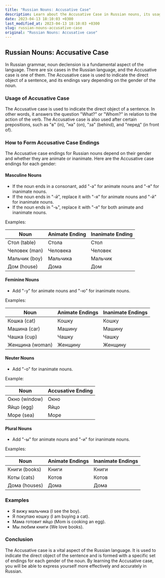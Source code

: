 ```yaml
---
title: "Russian Nouns: Accusative Case"
description: Learn about the Accusative Case in Russian nouns, its usage, and how to form the Accusative Case endings.
date: 2023-04-13 18:10:03 +0300
last_modified_at: 2023-04-13 18:10:03 +0300
slug: russian-nouns-accusative-case
original: "Russian Nouns: Accusative case"
---
```

## Russian Nouns: Accusative Case

In Russian grammar, noun declension is a fundamental aspect of the language. There are six cases in the Russian language, and the Accusative case is one of them. The Accusative case is used to indicate the direct object of a sentence, and its endings vary depending on the gender of the noun.

### Usage of Accusative Case

The Accusative case is used to indicate the direct object of a sentence. In other words, it answers the question "What?" or "Whom?" in relation to the action of the verb. The Accusative case is also used after certain prepositions, such as "в" (in), "на" (on), "за" (behind), and "перед" (in front of).

### How to Form Accusative Case Endings

The Accusative case endings for Russian nouns depend on their gender and whether they are animate or inanimate. Here are the Accusative case endings for each gender:

#### Masculine Nouns

* If the noun ends in a consonant, add "-а" for animate nouns and "-я" for inanimate nouns.
* If the noun ends in "-й", replace it with "-я" for animate nouns and "-й" for inanimate nouns.
* If the noun ends in "-ь", replace it with "-я" for both animate and inanimate nouns.

Examples:

| Noun           | Animate Ending | Inanimate Ending |
| -------------- | ------------ | --------------- |
| Стол (table)    | Стола        | Стол           |
| Человек (man)  | Человека     | Человек        |
| Мальчик (boy)   | Мальчика     | Мальчик        |
| Дом (house)     | Дома         | Дом            |

#### Feminine Nouns

* Add "-у" for animate nouns and "-ю" for inanimate nouns.

Examples:

| Noun            | Animate Endings | Inanimate Endings |
| -------------- | ------------------ | --------------------- |
| Кошка (cat)      | Кошку              | Кошку                  |
| Машина (car)     | Машину             | Машину                 |
| Чашка (cup)      | Чашку              | Чашку                 |
| Женщина (woman)  | Женщину            | Женщину                 |

#### Neuter Nouns

* Add "-о" for inanimate nouns.

Example:

| Noun      | Accusative Ending |
| -------- | ----------------- |
| Окно (window)  | Окно             |
| Яйцо (egg)    | Яйцо             |
| Море (sea)    | Море             |

#### Plural Nouns

* Add "-ы" for animate nouns and "-и" for inanimate nouns.

Examples:

| Noun         | Animate Endings | Inanimate Endings |
| ------------ | --------------- | ----------------- |
| Книги (books) | Книги           | Книги             |
| Коты (cats)   | Котов           | Котов             |
| Дома (houses) | Дома            | Дома              |

### Examples

* Я вижу мальчика (I see the boy).
* Я покупаю кошку (I am buying a cat).
* Мама готовит яйцо (Mom is cooking an egg).
* Мы любим книги (We love books).

### Conclusion

The Accusative case is a vital aspect of the Russian language. It is used to indicate the direct object of the sentence and is formed with a specific set of endings for each gender of the noun. By learning the Accusative case, you will be able to express yourself more effectively and accurately in Russian.